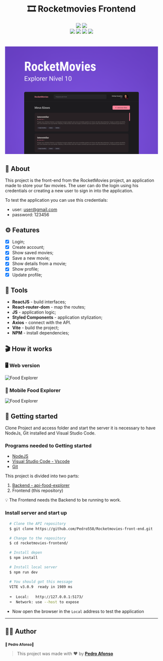 <h1 align="center">
   🎞 Rocketmovies Frontend
</h1>

<p align="center">
  <img src="https://img.shields.io/static/v1?label=license&message=ISC&color=8022F5&style=flat">
  <a href="https://www.linkedin.com/in/pedro-afonso-lkdn/"><img src="https://img.shields.io/static/v1?label=made%20by&message=Pedro&color=4B00A8&style=flat"></a>
  <br/>
  <img src="https://img.shields.io/badge/-React-61DAFB?logo=react&logoColor=white&style=for-the-badge">
  <img src="https://img.shields.io/badge/-React%20router-CA4245?logo=react-router&logoColor=white&style=for-the-badge">
  <img src="https://img.shields.io/badge/-Styled%20Components-DB7093?logo=styled-components&logoColor=white&style=for-the-badge">
  <img src="https://img.shields.io/badge/-Axios-5A29E4?logo=axios&logoColor=white&style=for-the-badge">
  
</p>

<h1 align="center">
    <img src="./src/assets/Capa.png" alt="Capa do projeto">
</h1>

## :open_book: About

This project is the front-end from the RocketMovies project, an application made to store your fav movies.
The user can do the login using his credentials or creating a new user to sign in into the application.

To test the application you can use this credentials:
- user: user@gmail.com
- password: 123456

## :gear: Features

- [x] Login;
- [x] Create account;
- [x] Show saved movies;
- [x] Save a new movie;
- [x] Show details from a movie;
- [x] Show profile;
- [x] Update profile;

## 🧰 Tools

- **ReactJS** - build interfaces;
- **React-router-dom** - map the routes;
- **JS** - application logic;
- **Styled Components** - application stylization;
- **Axios** - connect with the API.
- **Vite** - build the project;
- **NPM** - install dependencies;

## 🎬 How it works
### 🖥️ Web version

<div style="display:flex; flex-direction: row">
  <img alt="Food Explorer" title="Food Explorer" src="./.github/desktop-version.gif"/>
</div>

### 📲 Mobile Food Explorer 
<div style="display:flex; flex-direction: row">
  <img alt="Food Explorer" title="Food Explorer" src="./.github/mobile-version.gif"/>
</div>

## 🚀 Getting started

Clone Project and access folder and start the server it is necessary to have NodeJs, Git
installed and Visual Studio Code.

### Programs needed to Getting started

- [NodeJS](https://nodejs.org/en/)
- [Visual Studio Code - Vscode](https://code.visualstudio.com/)
- [Git](https://git-scm.com/)

This project is divided into two parts:
1. [Backend - api-food-explorer](https://github.com/Pedro558/RocketMoviesAPI) 
2. Frontend (this repository)

💡 The Frontend needs the Backend to be running to work.

### Install server and start up

```bash
  # Clone the API repository
  $ git clone https://github.com/Pedro558/Rocketmovies-front-end.git
```

```bash
  # Change to the repository
  $ cd rocketmovies-frontend/
```

```bash
  # Install depen
  $ npm install
```

```bash
  # Install local server
  $ npm run dev
```

```bash
  # You should got this message
  VITE v3.0.9  ready in 1989 ms

  ➜  Local:   http://127.0.0.1:5173/
  ➜  Network: use --host to expose
```

- Now open the browser in the `Local` address to test the application

---

## 🦸‍♂️ Author
<p>
 <sub><strong>🌟 Pedro Afonso🌟</strong></sub>
</p>

>This project was made with ❤️ by **[Pedro Afonso](https://www.linkedin.com/in/pedro-afonso-lkdn/)**
